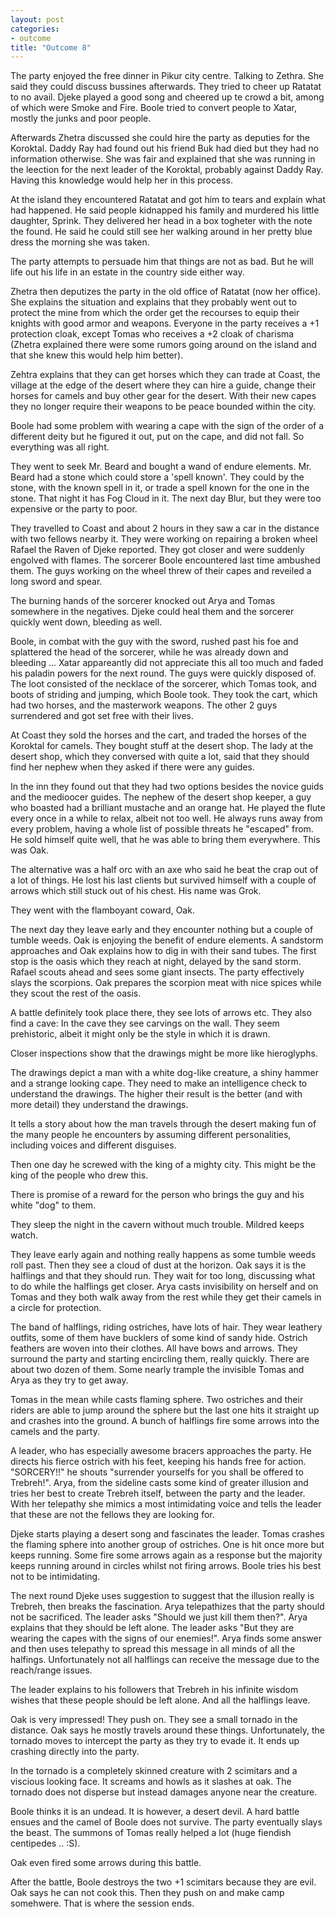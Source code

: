 ```yaml
---
layout: post
categories:
- outcome
title: "Outcome 8"
---
```


The party enjoyed the free dinner in Pikur city centre. Talking to Zethra. She said they could discuss bussines afterwards. They tried to cheer up Ratatat to no avail. Djeke played a good song and cheered up te crowd a bit, among of which were Smoke and Fire. Boole tried to convert people to Xatar, mostly the junks and poor people.

Afterwards Zhetra discussed she could hire the party as deputies for the Koroktal. Daddy Ray had found out his friend Buk had died but they had no information otherwise. She was fair and explained that she was running in the leection for the next leader of the Koroktal, probably against Daddy Ray. Having this knowledge would help her in this process.

At the island they encountered Ratatat and got him to tears and explain what had happened. He said people kidnapped his family and murdered his little daughter, Sprink. They delivered her head in a box togheter with the note the found. He said he could still see her walking around in her pretty blue dress the morning she was taken.

The party attempts to persuade him that things are not as bad. But he will life out his life in an estate in the country side either way.

Zhetra then deputizes the party in the old office of Ratatat (now her office).  She explains the situation and explains that they probably went out to protect the mine from which the order get the recourses to equip their knights with good armor and weapons. Everyone in the party receives a +1 protection cloak, except Tomas who receives a +2 cloak of charisma (Zhetra explained there were some rumors going around on the island and that she knew this would help him better).

Zehtra explains that they can get horses which they can trade at Coast, the village at the edge of the desert where they can hire a guide, change their horses for camels and buy other gear for the desert. With their new capes they no longer require their weapons to be peace bounded within the city.

Boole had some problem with wearing a cape with the sign of the order of a different deity but he figured it out, put on the cape, and did not fall. So everything was all right.

They went to seek Mr. Beard and bought a wand of endure elements. Mr. Beard had a stone which could store a 'spell known'. They could by the stone, with the known spell in it, or trade a spell known for the one in the stone. That night it has Fog Cloud in it. The next day Blur, but they were too expensive or the party to poor.

They travelled to Coast and about 2 hours in they saw a car in the distance with two fellows nearby it. They were working on repairing a broken wheel Rafael the Raven of Djeke reported. They got closer and were suddenly engolved with flames.  The sorcerer Boole encountered last time ambushed them. The guys working on the wheel threw of their capes and reveiled a long sword and spear.

The burning hands of the sorcerer knocked out Arya and Tomas somewhere in the negatives. Djeke could heal them and the sorcerer quickly went down, bleeding as well.

Boole, in combat with the guy with the sword, rushed past his foe and splattered the head of the sorcerer, while he was already down and bleeding ... Xatar appareantly did not appreciate this all too much and faded his paladin powers for the next round. The guys were quickly disposed of. The loot consisted of the necklace of the sorcerer, which Tomas took, and boots of striding and jumping, which Boole took. They took the cart, which had two horses, and the masterwork weapons. The other 2 guys surrendered and got set free with their lives.

At Coast they sold the horses and the cart, and traded the horses of the Koroktal for camels. They bought stuff at the desert shop. The lady at the desert shop, which they conversed with quite a lot, said that they should find her nephew when they asked if there were any guides.

In the inn they found out that they had two options besides the novice guids and the medioocer guides. The nephew of the desert shop keeper, a guy who boasted had a brilliant mustache and an orange hat. He played the flute every once in a while to relax, albeit not too well. He always runs away from every problem, having a whole list of possible threats he "escaped" from. He sold himself quite well, that he was able to bring them everywhere. This was Oak.

The alternative was a half orc with an axe who said he beat the crap out of a lot of things. He lost his last clients but survived himself with a couple of arrows which still stuck out of his chest. His name was Grok.

They went with the flamboyant coward, Oak.

The next day they leave early and they encounter nothing but a couple of tumble weeds. Oak is enjoying the benefit of endure elements. A sandstorm approaches and Oak explains how to dig in with their sand tubes. The first stop is the oasis which they reach at night, delayed by the sand storm. Rafael scouts ahead and sees some giant insects. The party effectively slays the scorpions. Oak prepares the scorpion meat with nice spices while they scout the rest of the oasis.

A battle definitely took place there, they see lots of arrows etc. They also find a cave: In the cave they see carvings on the wall.  They seem prehistoric, albeit it might only be the style in which it is drawn.

Closer inspections show that the drawings might be more like hieroglyphs.

The drawings depict a man with a white dog-like creature, a shiny hammer and a strange looking cape. They need to make an intelligence check to understand the drawings. The higher their result is the better (and with more detail) they understand the drawings.

It tells a story about how the man travels through the desert making fun of the many people he encounters by assuming different personalities, including voices and different disguises.

Then one day he screwed with the king of a mighty city. This might be the king of the people who drew this.

There is promise of a reward for the person who brings the guy and his white "dog" to them.

They sleep the night in the cavern without much trouble. Mildred keeps watch.

They leave early again and nothing really happens as some tumble weeds roll past. Then they see a cloud of dust at the horizon. Oak says it is the halflings and that they should run. They wait for too long, discussing what to do while the halflings get closer. Arya casts invisibility on herself and on Tomas and they both walk away from the rest while they get their camels in a circle for protection.

The band of halflings, riding ostriches, have lots of hair. They wear leathery outfits, some of them have bucklers of some kind of sandy hide. Ostrich feathers are woven into their clothes. All have bows and arrows. They surround the party and starting encircling them, really quickly. There are about two dozen of them.  Some nearly trample the invisible Tomas and Arya as they try to get away.

Tomas in the mean while casts flaming sphere. Two ostriches and their riders are able to jump around the sphere but the last one hits it straight up and crashes into the ground. A bunch of halflings fire some arrows into the camels and the party.

A leader, who has especially awesome bracers approaches the party. He directs his fierce ostrich with his feet, keeping his hands free for action. "SORCERY!!" he shouts "surrender yourselfs for you shall be offered to Trebreh!". Arya, from the sideline casts some kind of greater illusion and tries her best to create Trebreh itself, between the party and the leader. With her telepathy she mimics a most intimidating voice and tells the leader that these are not the fellows they are looking for.

Djeke starts playing a desert song and fascinates the leader. Tomas crashes the flaming sphere into another group of ostriches. One is hit once more but keeps running.  Some fire some arrows again as a response but the majority keeps running around in circles whilst not firing arrows. Boole tries his best not to be intimidating.

The next round Djeke uses suggestion to suggest that the illusion really is Trebreh, then breaks the fascination. Arya telepathizes that the party should not be sacrificed. The leader asks "Should we just kill them then?". Arya explains that they should be left alone. The leader asks "But they are wearing the capes with the signs of our enemies!". Arya finds some answer and then uses telepathy to spread this message in all minds of all the halfings. Unfortunately not all halflings can receive the message due to the reach/range issues.

The leader explains to his followers that Trebreh in his infinite wisdom wishes that these people should be left alone. And all the halflings leave.

Oak is very impressed! They push on. They see a small tornado in the distance.  Oak says he mostly travels around these things. Unfortunately, the tornado moves to intercept the party as they try to evade it. It ends up crashing directly into the party.

In the tornado is a completely skinned creature with 2 scimitars and a viscious looking face. It screams and howls as it slashes at oak. The tornado does not disperse but instead damages anyone near the creature.

Boole thinks it is an undead. It is however, a desert devil. A hard battle ensues and the camel of Boole does not survive. The party eventually slays the beast. The summons of Tomas really helped a lot (huge fiendish centipedes ..  :S).

Oak even fired some arrows during this battle.

After the battle, Boole destroys the two +1 scimitars because they are evil. Oak says he can not cook this. Then they push on and make camp somehwere. That is where the session ends.
